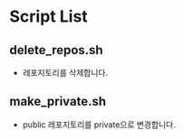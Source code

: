 # Script List

## delete_repos.sh
- 레포지토리를 삭제합니다.


## make_private.sh
- public 레포지토리를 private으로 변경합니다.